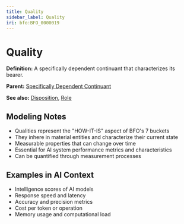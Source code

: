 ```yaml
---
title: Quality
sidebar_label: Quality
iri: bfo:BFO_0000019
---
```


# Quality

**Definition:** A specifically dependent continuant that characterizes its bearer.

**Parent:** [Specifically Dependent Continuant](/bfo/continuant)

**See also:** [Disposition](/bfo/continuant/disposition), [Role](/bfo/continuant/role)

## Modeling Notes

- Qualities represent the "HOW-IT-IS" aspect of BFO's 7 buckets
- They inhere in material entities and characterize their current state
- Measurable properties that can change over time
- Essential for AI system performance metrics and characteristics
- Can be quantified through measurement processes

## Examples in AI Context

- Intelligence scores of AI models
- Response speed and latency
- Accuracy and precision metrics
- Cost per token or operation
- Memory usage and computational load

